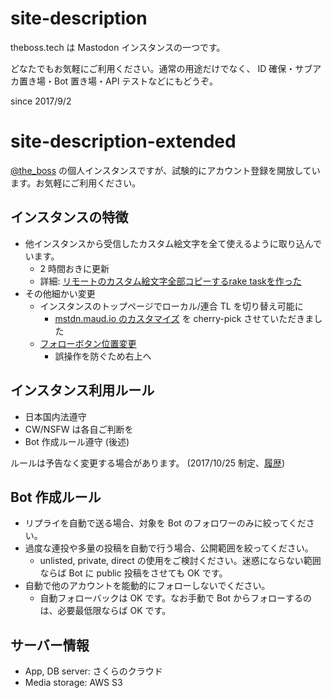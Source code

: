 # site-description

theboss.tech は Mastodon インスタンスの一つです。

どなたでもお気軽にご利用ください。通常の用途だけでなく、 ID 確保・サブアカ置き場・Bot 置き場・API テストなどにもどうぞ。

since 2017/9/2

# site-description-extended

[@the_boss](https://theboss.tech/@the_boss) の個人インスタンスですが、試験的にアカウント登録を開放しています。お気軽にご利用ください。

## インスタンスの特徴

- 他インスタンスから受信したカスタム絵文字を全て使えるように取り込んでいます。
  - 2 時間おきに更新
  - 詳細: [リモートのカスタム絵文字全部コピーするrake taskを作った](https://theboss.github.io/blog/2017/10/22/%E3%83%AA%E3%83%A2%E3%83%BC%E3%83%88%E3%81%AE%E3%82%AB%E3%82%B9%E3%82%BF%E3%83%A0%E7%B5%B5%E6%96%87%E5%AD%97%E5%85%A8%E9%83%A8%E3%82%B3%E3%83%94%E3%83%BC%E3%81%99%E3%82%8Brake-task%E3%82%92%E4%BD%9C%E3%81%A3%E3%81%9F/)
- その他細かい変更
  - インスタンスのトップページでローカル/連合 TL を切り替え可能に
    - [mstdn.maud.io のカスタマイズ](https://github.com/lindwurm/mastodon/blob/hota/master/app/javascript/mastodon/features/standalone/public_timeline/index.js) を cherry-pick させていただきました
  - [フォローボタン位置変更](https://github.com/theboss/mastodon/commit/6cb292f760a1e7c73a79941395521482472da50b)
    - 誤操作を防ぐため右上へ

## インスタンス利用ルール

- 日本国内法遵守
- CW/NSFW は各自ご判断を
- Bot 作成ルール遵守 (後述)

ルールは予告なく変更する場合があります。 (2017/10/25 制定、[履歴](https://github.com/theboss/mastodon/commits/theboss.tech/SITE_DESCRIPTIONS.md))

## Bot 作成ルール

- リプライを自動で送る場合、対象を Bot のフォロワーのみに絞ってください。
- 過度な連投や多量の投稿を自動で行う場合、公開範囲を絞ってください。
  - unlisted, private, direct の使用をご検討ください。迷惑にならない範囲ならば Bot に public 投稿をさせても OK です。
- 自動で他のアカウントを能動的にフォローしないでください。
  - 自動フォローバックは OK です。なお手動で Bot からフォローするのは、必要最低限ならば OK です。

## サーバー情報

- App, DB server: さくらのクラウド
- Media storage: AWS S3
